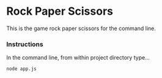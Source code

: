 # Rock Paper Scissors

This is the game rock paper scissors for the command line.

### Instructions
In the command line, from within project directory type...
```
node app.js
```
